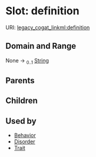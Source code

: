 
# Slot: definition



URI: [legacy_cogat_linkml:definition](https://w3id.org/rwblair/legacy-cogat-linkml/definition)


## Domain and Range

None &#8594;  <sub>0..1</sub> [String](types/String.md)

## Parents


## Children


## Used by

 * [Behavior](Behavior.md)
 * [Disorder](Disorder.md)
 * [Trait](Trait.md)
